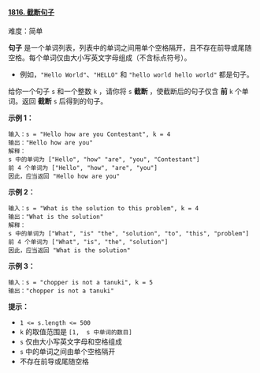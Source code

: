 #### [1816\. 截断句子](https://leetcode.cn/problems/truncate-sentence/)

难度：简单

**句子** 是一个单词列表，列表中的单词之间用单个空格隔开，且不存在前导或尾随空格。每个单词仅由大小写英文字母组成（不含标点符号）。

-   例如，`"Hello World"`、`"HELLO"` 和 `"hello world hello world"` 都是句子。

给你一个句子 `s` 和一个整数 `k` ，请你将 `s` **截断** ，使截断后的句子仅含 **前** `k` 个单词。返回 **截断** `s` 后得到的句子。

**示例 1：**

```
输入：s = "Hello how are you Contestant", k = 4
输出："Hello how are you"
解释：
s 中的单词为 ["Hello", "how" "are", "you", "Contestant"]
前 4 个单词为 ["Hello", "how", "are", "you"]
因此，应当返回 "Hello how are you"
```

**示例 2：**

```
输入：s = "What is the solution to this problem", k = 4
输出："What is the solution"
解释：
s 中的单词为 ["What", "is" "the", "solution", "to", "this", "problem"]
前 4 个单词为 ["What", "is", "the", "solution"]
因此，应当返回 "What is the solution"
```

**示例 3：**

```
输入：s = "chopper is not a tanuki", k = 5
输出："chopper is not a tanuki"
```

**提示：**

-   `1 <= s.length <= 500`
-   `k` 的取值范围是 `[1,  s 中单词的数目]`
-   `s` 仅由大小写英文字母和空格组成
-   `s` 中的单词之间由单个空格隔开
-   不存在前导或尾随空格
